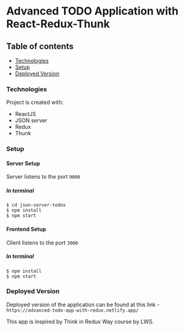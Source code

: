 # Advanced TODO Application with React-Redux-Thunk

## Table of contents

- [Technologies](#technologies)
- [Setup](#setup)
- [Deployed Version](#deployed-version)

### Technologies

Project is created with:

- ReactJS
- JSON server
- Redux
- Thunk

### Setup

#### Server Setup

Server listens to the port `9000`

##### In terminal

```
$ cd json-server-todos
$ npm install
$ npm start
```

#### Frontend Setup

Client listens to the port `3000`

##### In terminal

```
$ npm install
$ npm start
```

### Deployed Version

Deployed version of the application can be found at this link - `https://advanced-todo-app-with-redux.netlify.app/`

This app is inspired by Think in Redux Way course by LWS.
